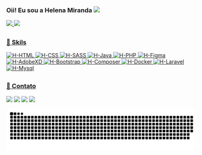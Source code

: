 ### Oii! Eu sou a Helena Miranda  <img src="https://raw.githubusercontent.com/iampavangandhi/iampavangandhi/master/gifs/Hi.gif" width="30px"></h2>
<div>
  <a href="https://github.com/hmiranda99">
  <img height="180em" src="https://github-readme-stats.vercel.app/api?username=hmiranda99&show_icons=true&theme=radical&include_all_commits=true&count_private=true"/>
  <img height="180em" src="https://github-readme-stats.vercel.app/api/top-langs/?username=hmiranda99&layout=compact&langs_count=7&theme=radical"/>
</div>

##
### 🚀 Skils
<div>
<img alt="H-HTML" src="https://img.shields.io/badge/html5-%23E34F26.svg?style=for-the-badge&logo=html5&logoColor=white">
<img alt="H-CSS" src="https://img.shields.io/badge/css3-%231572B6.svg?style=for-the-badge&logo=css3&logoColor=white">
<img alt="H-SASS" src="https://img.shields.io/badge/Sass-CC6699?style=for-the-badge&logo=sass&logoColor=white">
<img alt="H-Java" src="https://img.shields.io/badge/Java-ED8B00?style=for-the-badge&logo=java&logoColor=white">
<img alt="H-PHP" src="https://img.shields.io/badge/php-%23777BB4.svg?style=for-the-badge&logo=php&logoColor=white">
<img alt="H-Figma" src="https://img.shields.io/badge/figma-%23F24E1E.svg?style=for-the-badge&logo=figma&logoColor=white">
<img alt="H-AdobeXD" src="https://img.shields.io/badge/Adobe%20XD-470137?style=for-the-badge&logo=Adobe%20XD&logoColor=#FF61F6">
<img alt="H-Bootstrap" src="https://img.shields.io/badge/Bootstrap-563D7C?style=for-the-badge&logo=bootstrap&logoColor=white">
<img alt="H-Composer" src="https://img.shields.io/badge/Composer-885630?style=for-the-badge&logo=Composer&logoColor=white"> 
<img alt="H-Docker" src="https://img.shields.io/badge/Docker-2CA5E0?style=for-the-badge&logo=docker&logoColor=white">
<img alt="H-Laravel" src="https://img.shields.io/badge/Laravel-FF2D20?style=for-the-badge&logo=laravel&logoColor=white"> 
<img alt="H-Mysql" src="https://img.shields.io/badge/MySQL-00000F?style=for-the-badge&logo=mysql&logoColor=white">
</div>

##
### 📱 Contato
<div>
<a href="https://www.linkedin.com/in/helena-mirandas/"><img src="https://img.shields.io/badge/LinkedIn-0077B5?style=for-the-badge&logo=linkedin&logoColor=white"></a>
<a href="https://www.instagram.com/_hmiranda_/"><img src="https://img.shields.io/badge/Instagram-E4405F?style=for-the-badge&logo=instagram&logoColor=white"></a>
<a href="mailto:hmiranda1818@gmail.com"><img src="https://img.shields.io/badge/Gmail-D14836?style=for-the-badge&logo=gmail&logoColor=white"></a>
<a href="https://www.behance.net/helenamiranda1"><img src="https://img.shields.io/badge/Behance-1769ff?style=for-the-badge&logo=behance&logoColor=white"></a>
</div>

   ![Snake animation](https://github.com/hmiranda99/hmiranda99/blob/output/github-contribution-grid-snake.svg)

<!--
**hmiranda99/hmiranda99** is a ✨ _special_ ✨ repository because its `README.md` (this file) appears on your GitHub profile.

Here are some ideas to get you started:

- 🔭 I’m currently working on ...
- 🌱 I’m currently learning ...
- 👯 I’m looking to collaborate on ...
- 🤔 I’m looking for help with ...
- 💬 Ask me about ...
- 📫 How to reach me: ...
- 😄 Pronouns: ...
- ⚡ Fun fact: ...
-->
